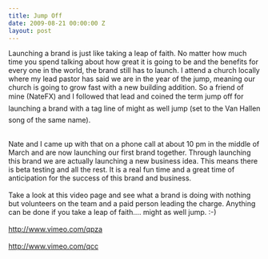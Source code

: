 ```yaml
---
title: Jump Off
date: 2009-08-21 00:00:00 Z
layout: post
---
```

 
<p>Launching a brand is just like taking a leap of faith. No matter how much time you spend talking about how great it is going to be and the benefits for every one in the world, the brand still has to launch. I attend a church locally where my lead pastor has said we are in the year of the jump, meaning our church is going to grow fast with a new building addition.  So a friend of mine (NateFX) and I followed that lead and coined the term jump off for launching a brand with a tag line of might as well jump (set to the Van Hallen song of the same name). </p>
<p><br/>Nate and I came up with that on a phone call at about 10 pm in the middle of March and are now launching our first brand together.  Through launching this brand we are actually launching a new business idea.  This means there is beta testing and all the rest. It is a real fun time and a great time of anticipation for the success of this brand and business. <br/><br/>Take a look at this video page and see what a brand is doing with nothing but volunteers on the team and a paid person leading the charge.  Anything can be done if you take a leap of faith&hellip;. might as well jump. :-) <br/><br/><a href="http://www.vimeo.com/qpza" target="_blank">http://www.vimeo.com/qpza</a> <br/><br/><a href="http://www.vimeo.com/qcc" target="_blank">http://www.vimeo.com/qcc</a></p>
